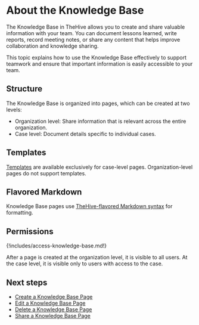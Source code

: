 # About the Knowledge Base

The Knowledge Base in TheHive allows you to create and share valuable information with your team. You can document lessons learned, write reports, record meeting notes, or share any content that helps improve collaboration and knowledge sharing.

This topic explains how to use the Knowledge Base effectively to support teamwork and ensure that important information is easily accessible to your team.

## Structure

The Knowledge Base is organized into pages, which can be created at two levels:

* Organization level: Share information that is relevant across the entire organization.
* Case level: Document details specific to individual cases.

## Templates

[Templates](../organization/configure-organization/manage-templates/case-page-templates/about-case-page-templates.md) are available exclusively for case-level pages. Organization-level pages do not support templates.

## Flavored Markdown

Knowledge Base pages use [TheHive-flavored Markdown syntax](../thehive-flavored-markdown.md) for formatting.

## Permissions

{!includes/access-knowledge-base.md!}

After a page is created at the organization level, it is visible to all users. At the case level, it is visible only to users with access to the case.

## Next steps

* [Create a Knowledge Base Page](create-a-knowledge-base-page.md)
* [Edit a Knowledge Base Page](edit-a-knowledge-base-page.md)
* [Delete a Knowledge Base Page](delete-a-knowledge-base-page.md)
* [Share a Knowledge Base Page](share-a-knowledge-base-page.md)
